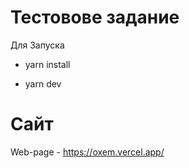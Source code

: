 # Тестовове задание

Для Запуска

- yarn install

- yarn dev

# Сайт

Web-page - https://oxem.vercel.app/


